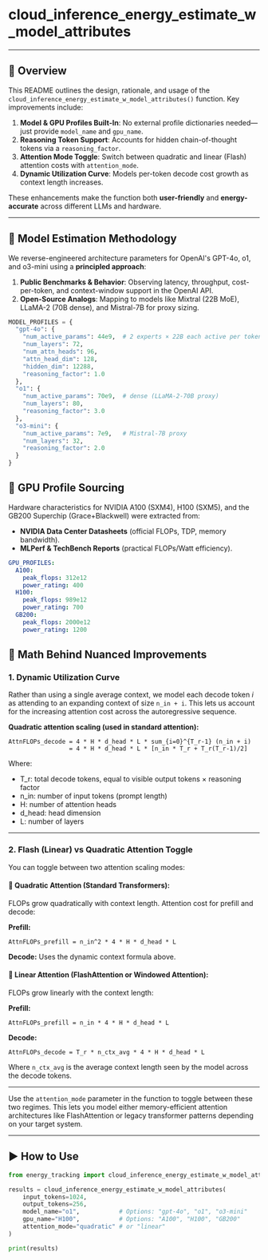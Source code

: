 # cloud_inference_energy_estimate_w_model_attributes

---

## 📘 Overview

This README outlines the design, rationale, and usage of the `cloud_inference_energy_estimate_w_model_attributes()` function. Key improvements include:

1. **Model & GPU Profiles Built-In**: No external profile dictionaries needed—just provide `model_name` and `gpu_name`.
2. **Reasoning Token Support**: Accounts for hidden chain-of-thought tokens via a `reasoning_factor`.
3. **Attention Mode Toggle**: Switch between quadratic and linear (Flash) attention costs with `attention_mode`.
4. **Dynamic Utilization Curve**: Models per-token decode cost growth as context length increases.

These enhancements make the function both **user-friendly** and **energy-accurate** across different LLMs and hardware.

---

## 🎯 Model Estimation Methodology

We reverse-engineered architecture parameters for OpenAI's GPT-4o, o1, and o3-mini using a **principled approach**:

1. **Public Benchmarks & Behavior**: Observing latency, throughput, cost-per-token, and context-window support in the OpenAI API.
2. **Open-Source Analogs**: Mapping to models like Mixtral (22B MoE), LLaMA-2 (70B dense), and Mistral-7B for proxy sizing.

```python
MODEL_PROFILES = {
  "gpt-4o": {
    "num_active_params": 44e9,  # 2 experts × 22B each active per token
    "num_layers": 72,
    "num_attn_heads": 96,
    "attn_head_dim": 128,
    "hidden_dim": 12288,
    "reasoning_factor": 1.0
  },
  "o1": {
    "num_active_params": 70e9,  # dense (LLaMA-2-70B proxy)
    "num_layers": 80,
    "reasoning_factor": 3.0
  },
  "o3-mini": {
    "num_active_params": 7e9,   # Mistral-7B proxy
    "num_layers": 32,
    "reasoning_factor": 2.0
  }
}
```

## 💽 GPU Profile Sourcing

Hardware characteristics for NVIDIA A100 (SXM4), H100 (SXM5), and the GB200 Superchip (Grace+Blackwell) were extracted from:

- **NVIDIA Data Center Datasheets** (official FLOPs, TDP, memory bandwidth).
- **MLPerf & TechBench Reports** (practical FLOPs/Watt efficiency).

```yaml
GPU_PROFILES:
  A100:
    peak_flops: 312e12
    power_rating: 400
  H100:
    peak_flops: 989e12
    power_rating: 700
  GB200:
    peak_flops: 2000e12
    power_rating: 1200
```

## 🔢 Math Behind Nuanced Improvements

### 1. Dynamic Utilization Curve

Rather than using a single average context, we model each decode token *i* as attending to an expanding context of size `n_in + i`. This lets us account for the increasing attention cost across the autoregressive sequence.

**Quadratic attention scaling (used in standard attention):**

```
AttnFLOPs_decode = 4 * H * d_head * L * sum_{i=0}^{T_r-1} (n_in + i)
                 = 4 * H * d_head * L * [n_in * T_r + T_r(T_r-1)/2]
```

Where:
- T_r: total decode tokens, equal to visible output tokens × reasoning factor
- n_in: number of input tokens (prompt length)
- H: number of attention heads
- d_head: head dimension
- L: number of layers

---

### 2. Flash (Linear) vs Quadratic Attention Toggle

You can toggle between two attention scaling modes:

#### 🔲 Quadratic Attention (Standard Transformers):
FLOPs grow quadratically with context length. Attention cost for prefill and decode:

**Prefill:**
```
AttnFLOPs_prefill = n_in^2 * 4 * H * d_head * L
```

**Decode:**
Uses the dynamic context formula above.

#### 🔲 Linear Attention (FlashAttention or Windowed Attention):
FLOPs grow linearly with the context length:

**Prefill:**
```
AttnFLOPs_prefill = n_in * 4 * H * d_head * L
```

**Decode:**
```
AttnFLOPs_decode = T_r * n_ctx_avg * 4 * H * d_head * L
```

Where `n_ctx_avg` is the average context length seen by the model across the decode tokens.

---

Use the `attention_mode` parameter in the function to toggle between these two regimes. This lets you model either memory-efficient attention architectures like FlashAttention or legacy transformer patterns depending on your target system.

---

## ▶️ How to Use

```python
from energy_tracking import cloud_inference_energy_estimate_w_model_attributes

results = cloud_inference_energy_estimate_w_model_attributes(
    input_tokens=1024,
    output_tokens=256,
    model_name="o1",           # Options: "gpt-4o", "o1", "o3-mini"
    gpu_name="H100",           # Options: "A100", "H100", "GB200"
    attention_mode="quadratic" # or "linear"
)

print(results)
```
